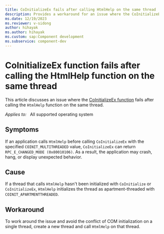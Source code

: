 ```yaml
---
title: CoInitializeEx fails after calling HtmlHelp on the same thread
description: Provides a workaround for an issue where the CoInitializeEx function fails after calling the HtmlHelp function on the same thread.
ms.date: 12/19/2023
ms.reviewer: v-sidong
author: hihayak
ms.author: hihayak
ms.custom: sap:Component development
ms.subservice: component-dev
---
```

# CoInitializeEx function fails after calling the HtmlHelp function on the same thread

This article discusses an issue where the [CoInitializeEx function](/windows/win32/api/combaseapi/nf-combaseapi-coinitializeex) fails after calling the `HtmlHelp` function on the same thread.

_Applies to:_ &nbsp; All supported operating system

## Symptoms

If an application calls `HtmlHelp` before calling `CoInitializeEx` with the specified `COINIT_MULTITHREADED` value, `CoInitializeEx` can return `RPC_E_CHANGED_MODE (0x80010106)`. As a result, the application may crash, hang, or display unexpected behavior.

## Cause

If a thread that calls `HtmlHelp` hasn't been initialized with `CoInitialize` or `CoInitializeEx`, `HtmlHelp` initializes the thread as apartment-threaded with `COINIT_APARTMENTTHREADED`.

## Workaround

To work around the issue and avoid the conflict of COM initialization on a single thread, create a new thread and call `HtmlHelp` on that thread.
